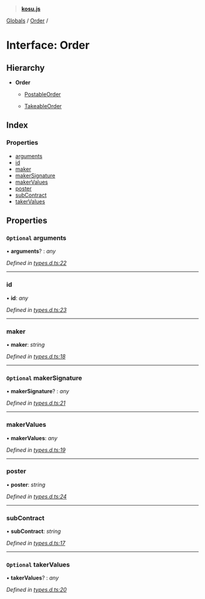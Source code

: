 > **[kosu.js](../README.md)**

[Globals](../globals.md) / [Order](order.md) /

# Interface: Order

## Hierarchy

* **Order**

  * [PostableOrder](postableorder.md)

  * [TakeableOrder](takeableorder.md)

## Index

### Properties

* [arguments](order.md#optional-arguments)
* [id](order.md#id)
* [maker](order.md#maker)
* [makerSignature](order.md#optional-makersignature)
* [makerValues](order.md#makervalues)
* [poster](order.md#poster)
* [subContract](order.md#subcontract)
* [takerValues](order.md#optional-takervalues)

## Properties

### `Optional` arguments

• **arguments**? : *any*

*Defined in [types.d.ts:22](https://github.com/ParadigmFoundation/kosu-monorepo/blob/5992fd1/packages/kosu.js/src/types.d.ts#L22)*

___

###  id

• **id**: *any*

*Defined in [types.d.ts:23](https://github.com/ParadigmFoundation/kosu-monorepo/blob/5992fd1/packages/kosu.js/src/types.d.ts#L23)*

___

###  maker

• **maker**: *string*

*Defined in [types.d.ts:18](https://github.com/ParadigmFoundation/kosu-monorepo/blob/5992fd1/packages/kosu.js/src/types.d.ts#L18)*

___

### `Optional` makerSignature

• **makerSignature**? : *any*

*Defined in [types.d.ts:21](https://github.com/ParadigmFoundation/kosu-monorepo/blob/5992fd1/packages/kosu.js/src/types.d.ts#L21)*

___

###  makerValues

• **makerValues**: *any*

*Defined in [types.d.ts:19](https://github.com/ParadigmFoundation/kosu-monorepo/blob/5992fd1/packages/kosu.js/src/types.d.ts#L19)*

___

###  poster

• **poster**: *string*

*Defined in [types.d.ts:24](https://github.com/ParadigmFoundation/kosu-monorepo/blob/5992fd1/packages/kosu.js/src/types.d.ts#L24)*

___

###  subContract

• **subContract**: *string*

*Defined in [types.d.ts:17](https://github.com/ParadigmFoundation/kosu-monorepo/blob/5992fd1/packages/kosu.js/src/types.d.ts#L17)*

___

### `Optional` takerValues

• **takerValues**? : *any*

*Defined in [types.d.ts:20](https://github.com/ParadigmFoundation/kosu-monorepo/blob/5992fd1/packages/kosu.js/src/types.d.ts#L20)*